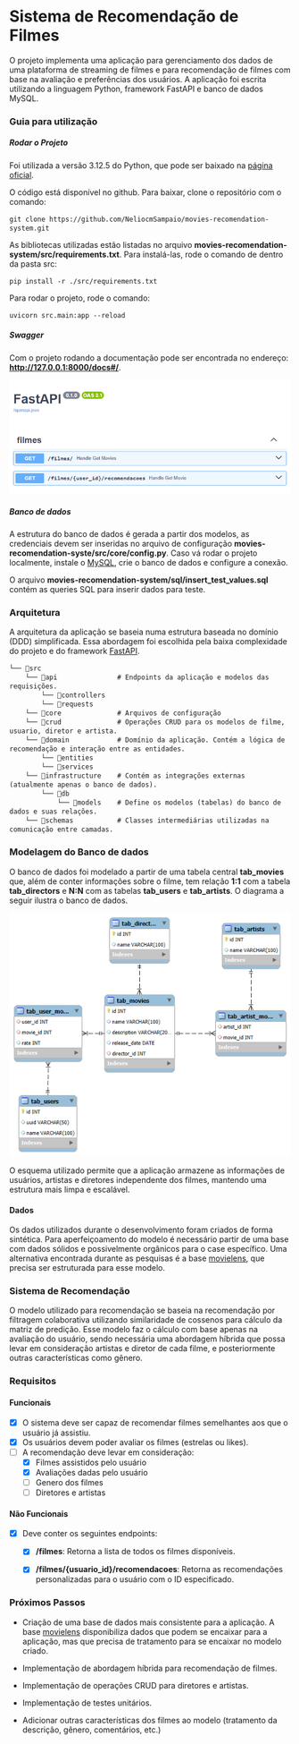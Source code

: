 # Sistema de Recomendação de Filmes

O projeto implementa uma aplicação para gerenciamento dos dados de uma plataforma de streaming de filmes e para recomendação de filmes com base na avaliação e preferências dos usuários. A aplicação foi escrita utilizando a linguagem Python, framework FastAPI e banco de dados MySQL.

### Guia para utilização

##### Rodar o Projeto

Foi utilizada a versão 3.12.5 do Python, que pode ser baixado na [página oficial](https://www.python.org/downloads/).

O código está disponível no github. Para baixar, clone o repositório com o comando:

```
git clone https://github.com/NeliocmSampaio/movies-recomendation-system.git
```

As bibliotecas utilizadas estão listadas no arquivo **movies-recomendation-system/src/requirements.txt**. Para instalá-las, rode o comando de dentro da pasta src:

```
pip install -r ./src/requirements.txt
```

Para rodar o projeto, rode o comando:

```
uvicorn src.main:app --reload
```

##### Swagger

Com o projeto rodando a documentação pode ser encontrada no endereço: **http://127.0.0.1:8000/docs#/**.

![alt text](image.png)

##### Banco de dados

A estrutura do banco de dados é gerada a partir dos modelos, as credenciais devem ser inseridas no arquivo de configuração **movies-recomendation-syste/src/core/config.py**. Caso vá rodar o projeto localmente, instale o [MySQL](https://www.mysql.com/downloads/), crie o banco de dados e configure a conexão.

O arquivo **movies-recomendation-system/sql/insert_test_values.sql** contém as queries SQL para inserir dados para teste.

### Arquitetura

A arquitetura da aplicação se baseia numa estrutura baseada no domínio (DDD) simplificada. Essa abordagem foi escolhida pela baixa complexidade do projeto e do framework [FastAPI](https://fastapi.tiangolo.com/). 

```
└── 📁src                   
    └── 📁api               # Endpoints da aplicação e modelos das requisições.
        └── 📁controllers
        └── 📁requests
    └── 📁core              # Arquivos de configuração
    └── 📁crud              # Operações CRUD para os modelos de filme, usuario, diretor e artista.
    └── 📁domain            # Domínio da aplicação. Contém a lógica de recomendação e interação entre as entidades.
        └── 📁entities
        └── 📁services
    └── 📁infrastructure    # Contém as integrações externas (atualmente apenas o banco de dados).
        └── 📁db
            └── 📁models    # Define os modelos (tabelas) do banco de dados e suas relações.
    └── 📁schemas           # Classes intermediárias utilizadas na comunicação entre camadas.
```

### Modelagem do Banco de dados

O banco de dados foi modelado a partir de uma tabela central **tab_movies** que, além de conter informações sobre o filme, tem relação **1:1** com a tabela **tab_directors** e **N:N** com as tabelas **tab_users** e **tab_artists**. O diagrama a seguir ilustra o banco de dados.

![Database diagram](sql/er-diagram.png)

O esquema utilizado permite que a aplicação armazene as informações de usuários, artistas e diretores independente dos filmes, mantendo uma estrutura mais limpa e escalável.

#### Dados

Os dados utilizados durante o desenvolvimento foram criados de forma sintética. Para aperfeiçoamento do modelo é necessário partir de uma base com dados sólidos e possivelmente orgânicos para o case específico. Uma alternativa encontrada durante as pesquisas é a base [movielens](https://grouplens.org/datasets/movielens/), que precisa ser estruturada para esse modelo.

### Sistema de Recomendação

O modelo utilizado para recomendação se baseia na recomendação por filtragem colaborativa utilizando similaridade de cossenos para cálculo da matriz de predição. Esse modelo faz o cálculo com base apenas na avaliação do usuário, sendo necessária uma abordagem híbrida que possa levar em consideração artistas e diretor de cada filme, e posteriormente outras características como gênero.

### Requisitos

#### Funcionais

- [x]  O sistema deve ser capaz de recomendar filmes semelhantes aos que o usuário já assistiu.
- [x]  Os usuários devem poder avaliar os filmes (estrelas ou likes).
- [ ]  A recomendação deve levar em consideração:
    - [x]  Filmes assistidos pelo usuário
    - [x]  Avaliações dadas pelo usuário
    - [ ]  Genero dos filmes
    - [ ]  Diretores e artistas

#### Não Funcionais

- [x]  Deve conter os seguintes endpoints:
    - [x]  **/filmes**: Retorna a lista de todos os filmes disponíveis.
    - [x]  **/filmes/{usuario_id}/recomendacoes**: Retorna as recomendações personalizadas para o usuário com o ID especificado.


### Próximos Passos

- Criação de uma base de dados mais consistente para a aplicação. A base [movielens](https://grouplens.org/datasets/movielens/) disponibiliza dados que podem se encaixar para a aplicação, mas que precisa de tratamento para se encaixar no modelo criado.

- Implementação de abordagem híbrida para recomendação de filmes.

- Implementação de operações CRUD para diretores e artistas.

- Implementação de testes unitários.

- Adicionar outras características dos filmes ao modelo (tratamento da descrição, gênero, comentários, etc.)